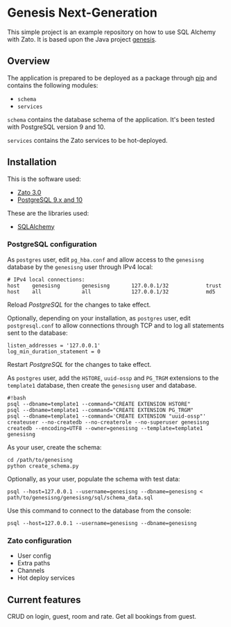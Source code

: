 # Genesis Next-Generation

This simple project is an example repository on how to use SQL Alchemy with
Zato. It is based upon the Java project
[genesis](https://bitbucket.org/jsabater/genesis).

## Overview

The application is prepared to be deployed as a package through
[pip](https://pypi.org/project/pip/) and contains the following modules:

* `schema`
* `services`

`schema` contains the database schema of the application. It's been tested with
PostgreSQL version 9 and 10.

`services` contains the Zato services to be hot-deployed.

## Installation

This is the software used:

* [Zato 3.0](http://zato.io/)
* [PostgreSQL 9.x and 10](http://www.postgresql.org/)

These are the libraries used:

* [SQLAlchemy](http://www.sqlalchemy.org/)

### PostgreSQL configuration

As `postgres` user, edit `pg_hba.conf` and allow access to the `genesisng`
database by the `genesisng` user through IPv4 local:

```
# IPv4 local connections:
host    genesisng       genesisng       127.0.0.1/32            trust
host    all             all             127.0.0.1/32            md5
```

Reload *PostgreSQL* for the changes to take effect.

Optionally, depending on your installation, as `postgres` user, edit
`postgresql.conf` to allow connections through TCP and to log all statements
sent to the database:

```
listen_addresses = '127.0.0.1'
log_min_duration_statement = 0
```
Restart *PostgreSQL* for the changes to take effect.

As `postgres` user, add the `HSTORE`, `uuid-ossp` and `PG_TRGM` extensions to
the `template1` database, then create the `genesisng` user and database.

```
#!bash
psql --dbname=template1 --command="CREATE EXTENSION HSTORE"
psql --dbname=template1 --command="CREATE EXTENSION PG_TRGM"
psql --dbname=template1 --command='CREATE EXTENSION "uuid-ossp"'
createuser --no-createdb --no-createrole --no-superuser genesisng
createdb --encoding=UTF8 --owner=genesisng --template=template1 genesisng
```
As your user, create the schema:

```
cd /path/to/genesisng
python create_schema.py
```

Optionally, as your user, populate the schema with test data:

`psql --host=127.0.0.1 --username=genesisng --dbname=genesisng < path/to/genesisng/genesisng/sql/schema_data.sql`

Use this command to connect to the database from the console:

`psql --host=127.0.0.1 --username=genesisng --dbname=genesisng`

### Zato configuration

* User config
* Extra paths
* Channels
* Hot deploy services

## Current features

CRUD on login, guest, room and rate. Get all bookings from guest.
